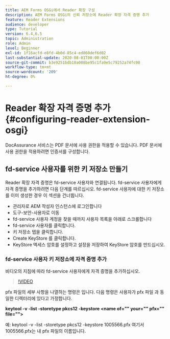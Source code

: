 ```yaml
---
title: AEM Forms OSGi에서 Reader 확장 구성
description: AEM Forms OSGi의 신뢰 저장소에 Reader 확장 자격 증명 추가
feature: Reader Extensions
audience: developer
type: Tutorial
version: 6.4,6.5
topic: Administration
role: Admin
level: Beginner
exl-id: 1f16acfd-e8fd-4b0d-85c4-ed860def6d02
last-substantial-update: 2020-08-01T00:00:00Z
source-git-commit: b3e9251bdb18a008be95c1fa9e5c79252a74fc98
workflow-type: tm+mt
source-wordcount: '209'
ht-degree: 0%

---
```


# Reader 확장 자격 증명 추가{#configuring-reader-extension-osgi}

DocAssurance 서비스는 PDF 문서에 사용 권한을 적용할 수 있습니다. PDF 문서에 사용 권한을 적용하려면 인증서를 구성합니다.

## fd-service 사용자를 위한 키 저장소 만들기

Reader 확장 자격 증명은 fd-service 사용자와 연결됩니다. fd-service 사용자에게 자격 증명을 추가하려면 다음 단계를 따르십시오. fd-service 사용자에 대한 키 저장소를 이미 생성한 경우 이 섹션을 건너뜁니다.

* 관리자로 AEM 작성자 인스턴스에 로그인합니다
* 도구-보안-사용자로 이동
* fd-service 사용자 계정을 찾을 때까지 사용자 목록을 아래로 스크롤합니다
* fd-service 사용자를 클릭합니다.
* 키 저장소 탭을 클릭합니다.
* Create KeyStore 를 클릭합니다.
* KeyStore 액세스 암호를 설정하고 설정을 저장하여 KeyStore 암호를 만드십시오.

### fd-service 사용자 키 저장소에 자격 증명 추가

비디오의 지침에 따라 fd-service 사용자에게 자격 증명을 추가하십시오.

>[!VIDEO](https://video.tv.adobe.com/v/335849?quality=12&learn=on)


pfx 파일의 세부 사항을 나열하는 명령은 입니다. 다음 명령은 사용자가 pfx 파일 과 동일한 디렉터리에 있다고 가정합니다.

**keytool -v -list -storetype pkcs12 -keystore &lt;name of=&quot;&quot; your=&quot;&quot; pfx=&quot;&quot; file=&quot;&quot;>**

예: keytool -v -list -storetype pkcs12 -keystore 1005566.pfx 여기서 1005566.pfx는 내 pfx 파일의 이름입니다.
